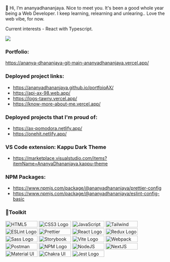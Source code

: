 

👋 Hi, I’m ananyadhananjaya. Nice to meet you. It's been a good whole year being a Web Developer. I keep learning, relearning and unlearing.. Love the web vibe, for now. 

Current interests - React with Typescript.

![](https://komarev.com/ghpvc/?username=ananyadhananjaya)

### Portfolio:
https://ananya-dhananjaya-git-main-ananyadhananjaya.vercel.app/

### Deployed project links: 
  - https://ananyadhananjaya.github.io/portfoioAX/
  - https://api-ax-98.web.app/ 
  - https://logs-tawny.vercel.app/
  - https://know-more-about-me.vercel.app/
### Deployed projects that I'm proud of:
  - https://ax-pomodora.netlify.app/
  - https://onehit.netlify.app/
  
### VS Code extension: Kappu Dark Theme
 - https://marketplace.visualstudio.com/items?itemName=AnanyaDhananjaya.kappu-theme
 
 ### NPM Packages:
 
 - https://www.npmjs.com/package/@ananyadhananjaya/prettier-config
 - https://www.npmjs.com/package/@ananyadhananjaya/eslint-config-basic
 
### 🧰Toolkit

<img src="https://img.shields.io/badge/HTML5-E34F26?style=for-the-badge&logo=html5&logoColor=white" alt="HTML5 Logo" width="100" height="20"/> <img src="https://img.shields.io/badge/CSS3-1572B6?style=for-the-badge&logo=css3&logoColor=white" alt="CSS3 Logo" width="100" height="20"/>
<img src="https://img.shields.io/badge/JavaScript-323330?style=for-the-badge&logo=javascript&logoColor=F7DF1E" alt="JavaScript Logo" width="100" height="20"/> 
<img src="https://img.shields.io/badge/Tailwind_CSS-38B2AC?style=for-the-badge&logo=tailwind-css&logoColor=white" alt="Tailwind Logo" width="100" height="20"/> 
<img src="https://img.shields.io/badge/eslint-3A33D1?style=for-the-badge&logo=eslint&logoColor=white" alt="ESLint Logo" width="100" height="20"/> 
<img src="https://img.shields.io/badge/stylelint-000?style=for-the-badge&logo=stylelint&logoColor=white" alt="Prettier Logo" width="100" height="20"/> 
<img src="https://img.shields.io/badge/React-20232A?style=for-the-badge&logo=react&logoColor=61DAFB" alt="React Logo" width="100" height="20"/> 
<img src="https://img.shields.io/badge/Redux-593D88?style=for-the-badge&logo=redux&logoColor=white" alt="Redux Logo" width="100" height="20"/> 
<img src="https://img.shields.io/badge/Sass-CC6699?style=for-the-badge&logo=sass&logoColor=white" alt="Sass Logo" width="100" height="20"/> 
<img src="https://img.shields.io/badge/storybook-FF4785?style=for-the-badge&logo=storybook&logoColor=white" alt="Storybook Logo" width="100" height="20"/> 
<img src="https://img.shields.io/badge/Vite-B73BFE?style=for-the-badge&logo=vite&logoColor=FFD62E" alt="Vite Logo" width="100" height="20"/> 
<img src="https://img.shields.io/badge/Webpack-8DD6F9?style=for-the-badge&logo=Webpack&logoColor=white" alt="Webpack Logo" width="100" height="20"/> 
<img src="https://img.shields.io/badge/Postman-FF6C37?style=for-the-badge&logo=Postman&logoColor=white" alt="Postman Logo" width="100" height="20"/> 
<img src="https://img.shields.io/badge/npm-CB3837?style=for-the-badge&logo=npm&logoColor=white" alt="NPM Logo" width="100" height="20"/> 
<img src="https://img.shields.io/badge/Node.js-339933?style=for-the-badge&logo=nodedotjs&logoColor=white" alt="NodeJS Logo" width="100" height="20"/> 
<img src="https://img.shields.io/badge/next.js-000000?style=for-the-badge&logo=nextdotjs&logoColor=white" alt="NextJS Logo" width="100" height="20"/> 
<img src="https://img.shields.io/badge/Material%20UI-007FFF?style=for-the-badge&logo=mui&logoColor=white" alt="Material UI Logo" width="100" height="20"/> 
<img src="https://img.shields.io/badge/Chakra--UI-319795?style=for-the-badge&logo=chakra-ui&logoColor=white" alt="Chakra UI Logo" width="100" height="20"/> 
<img src="https://img.shields.io/badge/Jest-C21325?style=for-the-badge&logo=jest&logoColor=white" alt="Jest Logo" width="100" height="20"/> 

